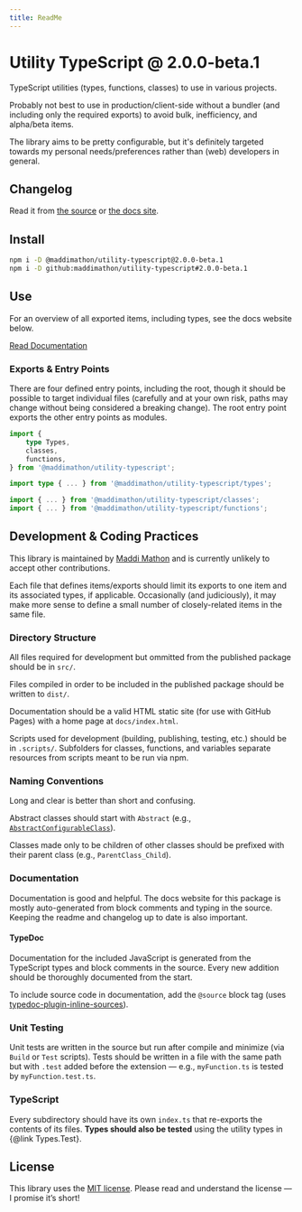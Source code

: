 ```yaml
---
title: ReadMe
---
```


<!--README_HEADER-->
# Utility TypeScript @ 2.0.0-beta.1
<!--/README_HEADER-->

<!--README_DESC-->
TypeScript utilities (types, functions, classes) to use in various projects.
<!--/README_DESC-->

Probably not best to use in production/client-side without a bundler (and
including only the required exports) to avoid bulk, inefficiency, and alpha/beta
items.

The library aims to be pretty configurable, but it's definitely targeted towards
my personal needs/preferences rather than (web) developers in general.


## Changelog

<!--README_DOCS_CHANGELOG-->
Read it from [the source](https://github.com/maddimathon/utility-typescript/blob/main/CHANGELOG.md) 
or 
[the docs site](https://maddimathon.github.io/utility-typescript/Changelog.html).
<!--/README_DOCS_CHANGELOG-->


## Install

<!--README_INSTALL-->
```bash
npm i -D @maddimathon/utility-typescript@2.0.0-beta.1
npm i -D github:maddimathon/utility-typescript#2.0.0-beta.1
```
<!--/README_INSTALL-->


## Use

For an overview of all exported items, including types, see the docs website
below.

<!--README_DOCS_CTA-->
[Read Documentation](https://maddimathon.github.io/utility-typescript)
<!--/README_DOCS_CTA-->


### Exports & Entry Points

There are four defined entry points, including the root, though it should be
possible to target individual files (carefully and at your own risk, paths may
change without being considered a breaking change). The root entry point exports
the other entry points as modules.

```ts
import {
    type Types,
    classes,
    functions,
} from '@maddimathon/utility-typescript';

import type { ... } from '@maddimathon/utility-typescript/types';

import { ... } from '@maddimathon/utility-typescript/classes';
import { ... } from '@maddimathon/utility-typescript/functions';
```


## Development & Coding Practices

This library is maintained by [Maddi Mathon](https://www.maddimathon.com) and is
currently unlikely to accept other contributions.

Each file that defines items/exports should limit its exports to one item and
its associated types, if applicable.  Occasionally (and judiciously), it may
make more sense to define a small number of closely-related items in the same
file.

### Directory Structure

All files required for development but ommitted from the published package
should be in `src/`.

Files compiled in order to be included in the published package should be
written to `dist/`.

Documentation should be a valid HTML static site (for use with GitHub Pages)
with a home page at `docs/index.html`.

Scripts used for development (building, publishing, testing, etc.) should be in
`.scripts/`.  Subfolders for classes, functions, and variables separate
resources from scripts meant to be run via npm.

### Naming Conventions

Long and clear is better than short and confusing.

Abstract classes should start with `Abstract` (e.g., 
[`AbstractConfigurableClass`](./src/ts/classes/abstracts/AbstractConfigurableClass.ts)).

Classes made only to be children of other classes should be prefixed with their
parent class (e.g., `ParentClass_Child`).

### Documentation

Documentation is good and helpful.  The docs website for this package is mostly
auto-generated from block comments and typing in the source.  Keeping the readme
and changelog up to date is also important.

#### TypeDoc

Documentation for the included JavaScript is generated from the TypeScript types
and block comments in the source.  Every new addition should be thoroughly
documented from the start.

To include source code in documentation, add the `@source` block tag (uses
[typedoc-plugin-inline-sources](https://www.npmjs.com/package/typedoc-plugin-inline-sources)).

### Unit Testing

Unit tests are written in the source but run after compile and minimize (via
`Build` or `Test` scripts).  Tests should be written in a file with the same path
but with `.test` added before the extension — e.g., `myFunction.ts` is tested by
`myFunction.test.ts`.

### TypeScript

Every subdirectory should have its own `index.ts` that re-exports the contents
of its files.  **Types should also be tested** using the utility types in 
{@link Types.Test}.



## License

This library uses the [MIT license](LICENSE.md).  Please read and understand the
license — I promise it’s short!